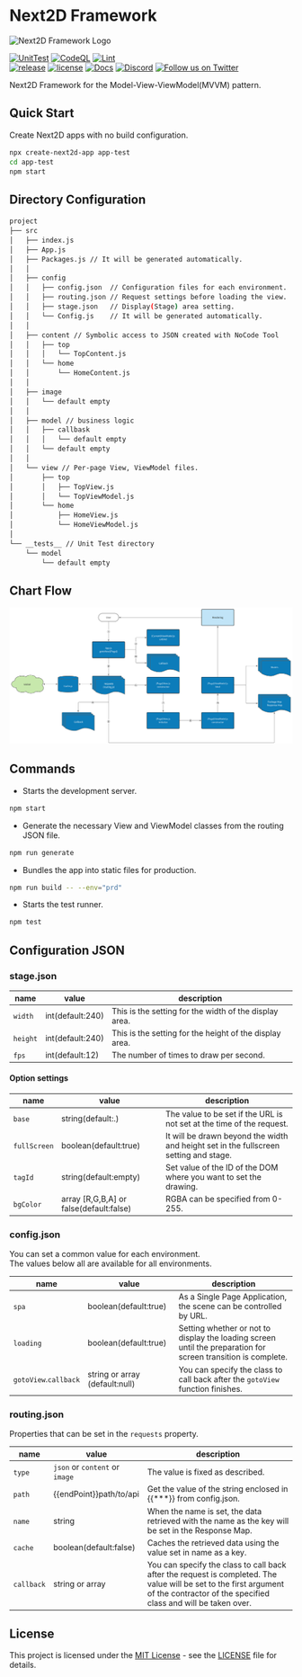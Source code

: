 Next2D Framework
=============
<img src="https://next2d.app/assets/img/framework/logo.svg" width="200" height="200" alt="Next2D Framework Logo">

[![UnitTest](https://github.com/Next2D/Framework/actions/workflows/integration.yml/badge.svg?branch=develop)](https://github.com/Next2D/Framework/actions/workflows/integration.yml)
[![CodeQL](https://github.com/Next2D/Framework/actions/workflows/codeql-analysis.yml/badge.svg?branch=develop)](https://github.com/Next2D/Framework/actions/workflows/codeql-analysis.yml)
[![Lint](https://github.com/Next2D/Framework/actions/workflows/lint.yml/badge.svg?branch=develop)](https://github.com/Next2D/Framework/actions/workflows/lint.yml) \
[![release](https://img.shields.io/github/v/release/Next2D/Framework)](https://github.com/Next2D/Framework/releases)
[![license](https://img.shields.io/github/license/Next2D/Framework)](https://github.com/Next2D/Framework/blob/main/LICENSE)
[![Docs](https://img.shields.io/badge/docs-online-blue.svg)](https://next2d.app/docs/player/index.html)
[![Discord](https://img.shields.io/discord/812136803506716713?label=Discord&logo=discord)](https://discord.gg/6c9rv5Uns5)
[![Follow us on Twitter](https://img.shields.io/twitter/follow/Next2D?label=Follow&style=social)](https://twitter.com/intent/user?screen_name=Next2D)


Next2D Framework for the Model-View-ViewModel(MVVM) pattern.

## Quick Start

Create Next2D apps with no build configuration.
```sh
npx create-next2d-app app-test
cd app-test
npm start
```

## Directory Configuration

```sh
project
├── src
│   ├── index.js
│   ├── App.js
│   ├── Packages.js // It will be generated automatically.
│   │
│   ├── config
│   │   ├── config.json  // Configuration files for each environment.
│   │   ├── routing.json // Request settings before loading the view.
│   │   ├── stage.json   // Display(Stage) area setting. 
│   │   └── Config.js    // It will be generated automatically.
│   │
│   ├── content // Symbolic access to JSON created with NoCode Tool
│   │   ├── top
│   │   │   └── TopContent.js
│   │   └── home
│   │       └── HomeContent.js
│   │
│   ├── image
│   │   └── default empty
│   │
│   ├── model // business logic
│   │   ├── callbask
│   │   │   └── default empty
│   │   └── default empty
│   │
│   └── view // Per-page View, ViewModel files.
│       ├── top
│       │   ├── TopView.js
│       │   └── TopViewModel.js
│       └── home
│           ├── HomeView.js
│           └── HomeViewModel.js
│
└── __tests__ // Unit Test directory
    └── model
        └── default empty
```

## Chart Flow
![Chart Flow](./Framework_Chart_Flow.svg)

## Commands

* Starts the development server.
```sh
npm start
```

* Generate the necessary View and ViewModel classes from the routing JSON file.
```sh
npm run generate
```

* Bundles the app into static files for production.
```sh
npm run build -- --env="prd"
```

* Starts the test runner.
```sh
npm test
```

## Configuration JSON

### stage.json

| name | value | description |
| --- | --- | --- |
| `width` | int(default:240) | This is the setting for the width of the display area. |
| `height` | int(default:240) | This is the setting for the height of the display area. |
| `fps` | int(default:12) | The number of times to draw per second. |

#### Option settings

| name | value | description |
| --- | --- | --- |
| `base` | string(default:.) | The value to be set if the URL is not set at the time of the request. |
| `fullScreen` | boolean(default:true) | It will be drawn beyond the width and height set in the fullscreen setting and stage. |
| `tagId` | string(default:empty) | Set value of the ID of the DOM where you want to set the drawing. |
| `bgColor` | array [R,G,B,A] or false(default:false) | RGBA can be specified from 0-255. |

### config.json

You can set a common value for each environment.\
The values below all are available for all environments.

| name | value | description |
| --- | --- | --- |
| `spa` | boolean(default:true) | As a Single Page Application, the scene can be controlled by URL. |
| `loading` | boolean(default:true) | Setting whether or not to display the loading screen until the preparation for screen transition is complete. |
| `gotoView`.`callback` | string or array (default:null) | You can specify the class to call back after the `gotoView` function finishes. |

### routing.json

Properties that can be set in the `requests` property.

| name | value | description |
| --- | --- | --- |
| `type` | `json` or `content` or `image` | The value is fixed as described. |
| `path` | {{endPoint}}path/to/api | Get the value of the string enclosed in {{***}} from config.json. |
| `name` | string | When the name is set, the data retrieved with the name as the key will be set in the Response Map. |
| `cache` | boolean(default:false) | Caches the retrieved data using the value set in name as a key. |
| `callback` | string or array | You can specify the class to call back after the request is completed. The value will be set to the first argument of the contractor of the specified class and will be taken over. |

## License
This project is licensed under the [MIT License](https://opensource.org/licenses/MIT) - see the [LICENSE](LICENSE) file for details.